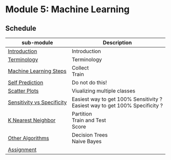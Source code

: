 # Module 5: Machine Learning  

## Schedule  

| sub-module|Description|
|---|---|
|[Introduction](https://bnorthan.github.io/inf-428-data-analytics-online/Module5/Introduction) |  Introduction |
|[Terminology](https://bnorthan.github.io/inf-428-data-analytics-online/Module5/Terminology) | Terminology |
|[Machine Learning Steps](https://bnorthan.github.io/inf-428-data-analytics-online/Module5/MachineLearningSteps) | Collect <br> Train <br> |
|[Self Prediction](https://bnorthan.github.io/inf-428-data-analytics-online/Module5/SelfPrediction) | Do not do this! |
|[Scatter Plots](https://bnorthan.github.io/inf-428-data-analytics-online/Module5/Scatterplots) | Viualizing multiple classes |
|[Sensitivity vs Specificity](https://bnorthan.github.io/inf-428-data-analytics-online/Module5/SensitivitySpecificity) | Easiest way to get 100% Sensitivity ? <br> Easiest way to get 100% Specificity ? |
|[K Nearest Neighbor](https://bnorthan.github.io/inf-428-data-analytics-online/Module5/KNearest) | Partition <br> Train and Test <br> Score |
|[Other Algorithms](https://bnorthan.github.io/inf-428-data-analytics-online/Module5/OtherAlgorithms) | Decision Trees <br> Naive Bayes  |
|[Assignment](https://bnorthan.github.io/inf-428-data-analytics-online/Module5/Assignment) |   |